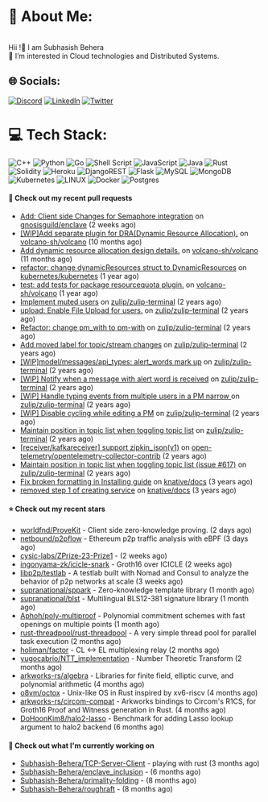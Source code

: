 # 💫 About Me:
<br>Hii !🤝 I am Subhasish Behera<br>🌱 I’m interested in Cloud technologies and Distributed Systems. <br>


## 🌐 Socials:
[![Discord](https://img.shields.io/badge/Discord-%237289DA.svg?logo=discord&logoColor=white)](https://discord.gg/kenny_007_) [![LinkedIn](https://img.shields.io/badge/LinkedIn-%230077B5.svg?logo=linkedin&logoColor=white)](https://www.linkedin.com/in/subhasish-b-605654224/) [![Twitter](https://img.shields.io/badge/Twitter-%231DA1F2.svg?logo=Twitter&logoColor=white)](https://twitter.com/thouartround) 

# 💻 Tech Stack:
![C++](https://img.shields.io/badge/c++-%2300599C.svg?style=for-the-badge&logo=c%2B%2B&logoColor=white) ![Python](https://img.shields.io/badge/python-3670A0?style=for-the-badge&logo=python&logoColor=ffdd54) ![Go](https://img.shields.io/badge/go-%2300ADD8.svg?style=for-the-badge&logo=go&logoColor=white) ![Shell Script](https://img.shields.io/badge/shell_script-%23121011.svg?style=for-the-badge&logo=gnu-bash&logoColor=white) ![JavaScript](https://img.shields.io/badge/javascript-%23323330.svg?style=for-the-badge&logo=javascript&logoColor=%23F7DF1E) ![Java](https://img.shields.io/badge/java-%23ED8B00.svg?style=for-the-badge&logo=java&logoColor=white) ![Rust](https://img.shields.io/badge/rust-%23000000.svg?style=for-the-badge&logo=rust&logoColor=white) ![Solidity](https://img.shields.io/badge/Solidity-%23363636.svg?style=for-the-badge&logo=solidity&logoColor=white)  ![Heroku](https://img.shields.io/badge/heroku-%23430098.svg?style=for-the-badge&logo=heroku&logoColor=white) ![DjangoREST](https://img.shields.io/badge/DJANGO-REST-ff1709?style=for-the-badge&logo=django&logoColor=white&color=ff1709&labelColor=gray) ![Flask](https://img.shields.io/badge/flask-%23000.svg?style=for-the-badge&logo=flask&logoColor=white) ![MySQL](https://img.shields.io/badge/mysql-%2300f.svg?style=for-the-badge&logo=mysql&logoColor=white) ![MongoDB](https://img.shields.io/badge/MongoDB-%234ea94b.svg?style=for-the-badge&logo=mongodb&logoColor=white) ![Kubernetes](https://img.shields.io/badge/kubernetes-%23326ce5.svg?style=for-the-badge&logo=kubernetes&logoColor=white) ![LINUX](https://img.shields.io/badge/Linux-FCC624?style=for-the-badge&logo=linux&logoColor=black) ![Docker](https://img.shields.io/badge/docker-%230db7ed.svg?style=for-the-badge&logo=docker&logoColor=white) ![Postgres](https://img.shields.io/badge/postgres-%23316192.svg?style=for-the-badge&logo=postgresql&logoColor=white) 

#### 🔨 Check out my recent pull requests

- [Add: Client side Changes for Semaphore integration](https://github.com/gnosisguild/enclave/pull/375) on [gnosisguild/enclave](https://github.com/gnosisguild/enclave) (2 weeks ago)
- [[WIP]Add separate plugin for DRA(Dynamic Resource Allocation).](https://github.com/volcano-sh/volcano/pull/3577) on [volcano-sh/volcano](https://github.com/volcano-sh/volcano) (10 months ago)
- [Add dynamic resource allocation design details.](https://github.com/volcano-sh/volcano/pull/3487) on [volcano-sh/volcano](https://github.com/volcano-sh/volcano) (11 months ago)
- [refactor: change dynamicResources struct to DynamicResources](https://github.com/kubernetes/kubernetes/pull/124269) on [kubernetes/kubernetes](https://github.com/kubernetes/kubernetes) (1 year ago)
- [test: add tests for package resourcequota plugin.](https://github.com/volcano-sh/volcano/pull/3320) on [volcano-sh/volcano](https://github.com/volcano-sh/volcano) (1 year ago)
- [Implement muted users](https://github.com/zulip/zulip-terminal/pull/1425) on [zulip/zulip-terminal](https://github.com/zulip/zulip-terminal) (2 years ago)
- [upload: Enable File Upload for users.](https://github.com/zulip/zulip-terminal/pull/1414) on [zulip/zulip-terminal](https://github.com/zulip/zulip-terminal) (2 years ago)
- [Refactor: change pm_with to pm-with](https://github.com/zulip/zulip-terminal/pull/1352) on [zulip/zulip-terminal](https://github.com/zulip/zulip-terminal) (2 years ago)
- [Add moved label for topic/stream changes](https://github.com/zulip/zulip-terminal/pull/1331) on [zulip/zulip-terminal](https://github.com/zulip/zulip-terminal) (2 years ago)
- [[WIP]model/messages/api_types: alert_words mark up](https://github.com/zulip/zulip-terminal/pull/1314) on [zulip/zulip-terminal](https://github.com/zulip/zulip-terminal) (2 years ago)
- [[WIP] Notify when a message with alert word is received](https://github.com/zulip/zulip-terminal/pull/1301) on [zulip/zulip-terminal](https://github.com/zulip/zulip-terminal) (2 years ago)
- [[WIP] Handle typing events from multiple users in a PM narrow ](https://github.com/zulip/zulip-terminal/pull/1291) on [zulip/zulip-terminal](https://github.com/zulip/zulip-terminal) (2 years ago)
- [[WIP] Disable cycling while editing a PM](https://github.com/zulip/zulip-terminal/pull/1280) on [zulip/zulip-terminal](https://github.com/zulip/zulip-terminal) (2 years ago)
- [Maintain position in topic list when toggling topic list](https://github.com/zulip/zulip-terminal/pull/1277) on [zulip/zulip-terminal](https://github.com/zulip/zulip-terminal) (2 years ago)
- [[receiver/kafkareceiver] support zipkin_json(v1)](https://github.com/open-telemetry/opentelemetry-collector-contrib/pull/17186) on [open-telemetry/opentelemetry-collector-contrib](https://github.com/open-telemetry/opentelemetry-collector-contrib) (2 years ago)
- [Maintain position in topic list when toggling topic list (issue #617)](https://github.com/zulip/zulip-terminal/pull/1275) on [zulip/zulip-terminal](https://github.com/zulip/zulip-terminal) (2 years ago)
- [Fix broken formatting in Installing guide](https://github.com/knative/docs/pull/4917) on [knative/docs](https://github.com/knative/docs) (3 years ago)
- [removed step 1 of creating service](https://github.com/knative/docs/pull/4914) on [knative/docs](https://github.com/knative/docs) (3 years ago)

#### ⭐ Check out my recent stars

- [worldfnd/ProveKit](https://github.com/worldfnd/ProveKit) - Client side zero-knowledge proving. (2 days ago)
- [netbound/p2pflow](https://github.com/netbound/p2pflow) - Ethereum p2p traffic analysis with eBPF (3 days ago)
- [cysic-labs/ZPrize-23-Prize1](https://github.com/cysic-labs/ZPrize-23-Prize1) -  (2 weeks ago)
- [ingonyama-zk/icicle-snark](https://github.com/ingonyama-zk/icicle-snark) - Groth16 over ICICLE (2 weeks ago)
- [libp2p/testlab](https://github.com/libp2p/testlab) - A testlab built with Nomad and Consul to analyze the behavior of p2p networks at scale (3 weeks ago)
- [supranational/sppark](https://github.com/supranational/sppark) - Zero-knowledge template library (1 month ago)
- [supranational/blst](https://github.com/supranational/blst) - Multilingual BLS12-381 signature library (1 month ago)
- [Aphoh/poly-multiproof](https://github.com/Aphoh/poly-multiproof) - Polynomial commitment schemes with fast openings on multiple points (1 month ago)
- [rust-threadpool/rust-threadpool](https://github.com/rust-threadpool/rust-threadpool) - A very simple thread pool for parallel task execution (2 months ago)
- [holiman/factor](https://github.com/holiman/factor) - CL &lt;-&gt; EL multiplexing relay (2 months ago)
- [yugocabrio/NTT_implementation](https://github.com/yugocabrio/NTT_implementation) - Number Theoretic Transform (2 months ago)
- [arkworks-rs/algebra](https://github.com/arkworks-rs/algebra) - Libraries for finite field, elliptic curve, and polynomial arithmetic (4 months ago)
- [o8vm/octox](https://github.com/o8vm/octox) - Unix-like OS in Rust inspired by xv6-riscv (4 months ago)
- [arkworks-rs/circom-compat](https://github.com/arkworks-rs/circom-compat) - Arkworks bindings to Circom&#39;s R1CS, for Groth16 Proof and Witness generation in Rust. (4 months ago)
- [DoHoonKim8/halo2-lasso](https://github.com/DoHoonKim8/halo2-lasso) - Benchmark for adding Lasso lookup argument to halo2 backend (6 months ago)

#### 👷 Check out what I'm currently working on

- [Subhasish-Behera/TCP-Server-Client](https://github.com/Subhasish-Behera/TCP-Server-Client) - playing with rust (3 months ago)
- [Subhasish-Behera/enclave_inclusion](https://github.com/Subhasish-Behera/enclave_inclusion) -  (6 months ago)
- [Subhasish-Behera/primality-folding](https://github.com/Subhasish-Behera/primality-folding) -  (8 months ago)
- [Subhasish-Behera/roughraft](https://github.com/Subhasish-Behera/roughraft) -  (8 months ago)

